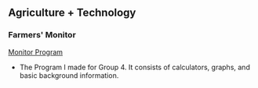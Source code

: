 ## Agriculture + Technology

### Farmers' Monitor

[Monitor Program](https://phanmad000.github.io/Group4/animals.html)
  * The Program I made for Group 4. It consists of calculators, graphs, and basic background information.
